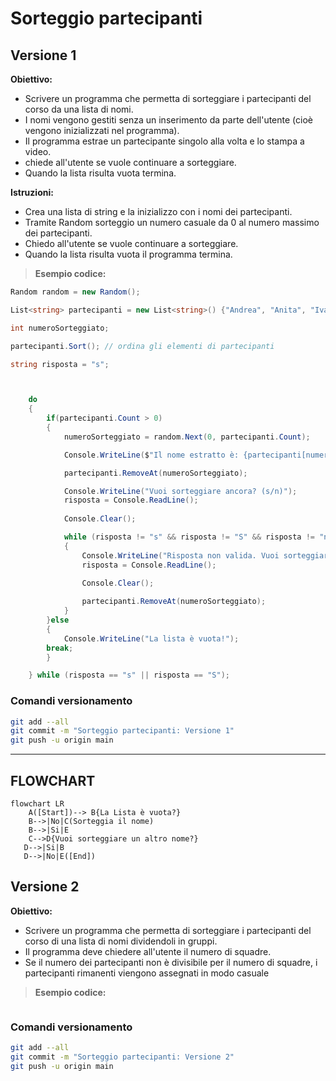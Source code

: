 # Sorteggio partecipanti

## Versione 1

**Obiettivo:**

- Scrivere un programma che permetta di sorteggiare i partecipanti del corso da una lista di nomi.
- I nomi vengono gestiti senza un inserimento da parte dell'utente (cioè vengono inizializzati nel programma).
- Il programma estrae un partecipante singolo alla volta e lo stampa a video.
- chiede all'utente se vuole continuare a sorteggiare.
- Quando la lista risulta vuota termina.

**Istruzioni:**
- Crea una lista di string e la inizializzo con i nomi dei partecipanti.
- Tramite Random sorteggio un numero casuale da 0 al numero massimo dei partecipanti.
- Chiedo all'utente se vuole continuare a sorteggiare.
- Quando la lista risulta vuota il programma termina.

>**Esempio codice:**

```csharp
Random random = new Random();

List<string> partecipanti = new List<string>() {"Andrea", "Anita", "Ivan", "Diego", "Sofia", "Giorgio", "Felipe", "Tamer" }; 

int numeroSorteggiato;

partecipanti.Sort(); // ordina gli elementi di partecipanti

string risposta = "s"; 



    do
    {
        if(partecipanti.Count > 0)
        {
            numeroSorteggiato = random.Next(0, partecipanti.Count);

            Console.WriteLine($"Il nome estratto è: {partecipanti[numeroSorteggiato]}");

            partecipanti.RemoveAt(numeroSorteggiato);

            Console.WriteLine("Vuoi sorteggiare ancora? (s/n)");
            risposta = Console.ReadLine();
            
            Console.Clear();

            while (risposta != "s" && risposta != "S" && risposta != "n" && risposta != "N")
            {
                Console.WriteLine("Risposta non valida. Vuoi sorteggiare ancora? (s/n)");
                risposta = Console.ReadLine();
            
                Console.Clear();

                partecipanti.RemoveAt(numeroSorteggiato);
            }
        }else
        {
            Console.WriteLine("La lista è vuota!");
        break;
        }

    } while (risposta == "s" || risposta == "S");

```

### Comandi versionamento

```bash
git add --all
git commit -m "Sorteggio partecipanti: Versione 1"
git push -u origin main
```
---

## FLOWCHART

```mermaid
flowchart LR
    A([Start])--> B{La Lista è vuota?}
    B-->|No|C(Sorteggia il nome)
    B-->|Si|E
    C-->D{Vuoi sorteggiare un altro nome?}
   D-->|Si|B
   D-->|No|E([End])
   ```

   ## Versione 2

**Obiettivo:**
- Scrivere un programma che permetta di sorteggiare i partecipanti del corso di una lista di nomi dividendoli in gruppi.
- Il programma deve chiedere all'utente il numero di squadre.
- Se il numero dei partecipanti non è divisibile per il numero di squadre, i partecipanti rimanenti viengono assegnati in modo casuale 

>**Esempio codice:**

```csharp

```

### Comandi versionamento

```bash
git add --all
git commit -m "Sorteggio partecipanti: Versione 2"
git push -u origin main
```